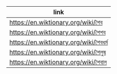 |link|
|----|
|https://en.wiktionary.org/wiki/শৈব|
|https://en.wiktionary.org/wiki/শৈশব|
|https://en.wiktionary.org/wiki/শৈবধর্ম|
|https://en.wiktionary.org/wiki/শৈলুষ|
|https://en.wiktionary.org/wiki/শৈবাল|
